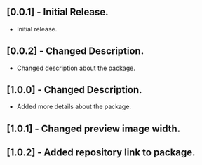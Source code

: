 ## [0.0.1] - Initial Release.
* Initial release.

## [0.0.2] - Changed Description.
* Changed description about the package.

## [1.0.0] - Changed Description.
* Added more details about the package.

## [1.0.1] - Changed preview image width.

## [1.0.2] - Added repository link to package.

